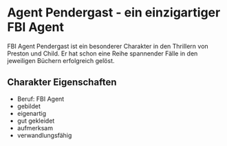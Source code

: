 # Agent Pendergast - ein einzigartiger FBI Agent

FBI Agent Pendergast ist ein besonderer Charakter in den Thrillern von Preston und Child.
Er hat schon eine Reihe spannender Fälle in den jeweiligen Büchern erfolgreich gelöst.

## Charakter Eigenschaften
* Beruf: FBI Agent
* gebildet
* eigenartig
* gut gekleidet
* aufmerksam
* verwandlungsfähig
